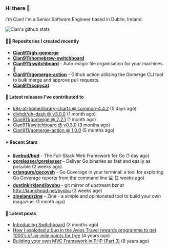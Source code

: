 ### Hi there 👋

I'm Cian! I'm a Senior Software Engineer based in Dublin, Ireland.

![Cian's github stats](https://github-readme-stats.vercel.app/api?username=CIan911&theme=dracula&show_icons=true)

#### 👨‍💻 Repositories I created recently
- **[Cian911/gh-gomerge](https://github.com/Cian911/gh-gomerge)**
- **[Cian911/homebrew-switchboard](https://github.com/Cian911/homebrew-switchboard)**
- **[Cian911/switchboard](https://github.com/Cian911/switchboard)** - Auto-magic file organisation for your machines. :open_file_folder:
- **[Cian911/gomerge-action](https://github.com/Cian911/gomerge-action)** - Github action utilising the Gomerge CLI tool to bulk merge and approve pull requests. 
- **[Cian911/copycat](https://github.com/Cian911/copycat)**

#### 🚀 Latest releases I've contributed to


- [k8s-at-home/library-charts @ common-4.4.2](https://github.com/k8s-at-home/library-charts/releases/tag/common-4.4.2) (5 days ago)
- [dlvhdr/gh-dash @ v3.0.0](https://github.com/dlvhdr/gh-dash/releases/tag/v3.0.0) (1 month ago)
- [Cian911/gomerge @ 2.2.1](https://github.com/Cian911/gomerge/releases/tag/2.2.1) (1 month ago)
- [Cian911/switchboard @ v0.3.0](https://github.com/Cian911/switchboard/releases/tag/v0.3.0) (3 months ago)
- [Cian911/gomerge-action @ 1.0.0](https://github.com/Cian911/gomerge-action/releases/tag/1.0.0) (5 months ago)

#### ⭐ Recent Stars


- **[livebud/bud](https://github.com/livebud/bud)** - The Full-Stack Web Framework for Go (1 day ago)
- **[goreleaser/goreleaser](https://github.com/goreleaser/goreleaser)** - Deliver Go binaries as fast and easily as possible (2 weeks ago)
- **[orlangure/gocovsh](https://github.com/orlangure/gocovsh)** - Go Coverage in your terminal: a tool for exploring Go Coverage reports from the command line 💻 (2 weeks ago)
- **[dustinkirkland/byobu](https://github.com/dustinkirkland/byobu)** - git mirror of upstream bzr at http://launchpad.net/byobu (3 weeks ago)
- **[zineland/zine](https://github.com/zineland/zine)** - Zine - a simple and opinionated tool to build your own magazine. (1 month ago)

#### 📄 Latest posts
- [Introducing Switchboard](https://ciangallagher.me/2022/01/28/Introducing-switchboard/) (3 months ago)
- [How I exploited a bug in the Avios Travel rewards programme to get 1000’s of air-mile points for free](https://ciangallagher.me/2018/04/21/How-i-exploited-a-bug-in-the-avios-travel-rewards-system/) (4 years ago)
- [Building your own MVC Framework in PHP (Part 3)](https://ciangallagher.me/2013/11/03/Building-your-own-mvc-framework-in-php-part-3/) (8 years ago)
